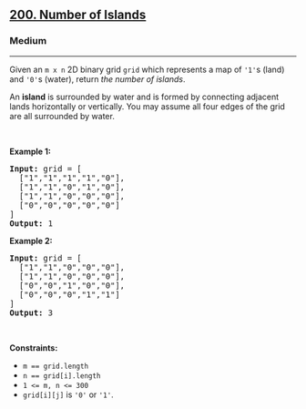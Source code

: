 <h2><a href="https://leetcode.com/problems/number-of-islands/">200. Number of Islands</a></h2><h3>Medium</h3><hr><div style="user-select: auto;"><p style="user-select: auto;">Given an <code style="user-select: auto;">m x n</code> 2D binary grid <code style="user-select: auto;">grid</code> which represents a map of <code style="user-select: auto;">'1'</code>s (land) and <code style="user-select: auto;">'0'</code>s (water), return <em style="user-select: auto;">the number of islands</em>.</p>

<p style="user-select: auto;">An <strong style="user-select: auto;">island</strong> is surrounded by water and is formed by connecting adjacent lands horizontally or vertically. You may assume all four edges of the grid are all surrounded by water.</p>

<p style="user-select: auto;">&nbsp;</p>
<p style="user-select: auto;"><strong style="user-select: auto;">Example 1:</strong></p>

<pre style="position: relative; user-select: auto;"><strong style="user-select: auto;">Input:</strong> grid = [
  ["1","1","1","1","0"],
  ["1","1","0","1","0"],
  ["1","1","0","0","0"],
  ["0","0","0","0","0"]
]
<strong style="user-select: auto;">Output:</strong> 1
<div class="open_grepper_editor" title="Edit &amp; Save To Grepper" style="user-select: auto;"></div></pre>

<p style="user-select: auto;"><strong style="user-select: auto;">Example 2:</strong></p>

<pre style="position: relative; user-select: auto;"><strong style="user-select: auto;">Input:</strong> grid = [
  ["1","1","0","0","0"],
  ["1","1","0","0","0"],
  ["0","0","1","0","0"],
  ["0","0","0","1","1"]
]
<strong style="user-select: auto;">Output:</strong> 3
<div class="open_grepper_editor" title="Edit &amp; Save To Grepper" style="user-select: auto;"></div></pre>

<p style="user-select: auto;">&nbsp;</p>
<p style="user-select: auto;"><strong style="user-select: auto;">Constraints:</strong></p>

<ul style="user-select: auto;">
	<li style="user-select: auto;"><code style="user-select: auto;">m == grid.length</code></li>
	<li style="user-select: auto;"><code style="user-select: auto;">n == grid[i].length</code></li>
	<li style="user-select: auto;"><code style="user-select: auto;">1 &lt;= m, n &lt;= 300</code></li>
	<li style="user-select: auto;"><code style="user-select: auto;">grid[i][j]</code> is <code style="user-select: auto;">'0'</code> or <code style="user-select: auto;">'1'</code>.</li>
</ul>
</div>